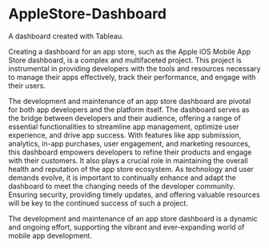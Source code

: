 # AppleStore-Dashboard

A dashboard created with Tableau.

Creating a dashboard for an app store, such as the Apple iOS Mobile App Store dashboard, is a complex and multifaceted project. This project is instrumental in providing developers with the tools and resources necessary to manage their apps effectively, track their performance, and engage with their users.  

The development and maintenance of an app store dashboard are pivotal for both app developers and the platform itself. The dashboard serves as the bridge between developers and their audience, offering a range of essential functionalities to streamline app management, optimize user experience, and drive app success. With features like app submission, analytics, in-app purchases, user engagement, and marketing resources, this dashboard empowers developers to refine their products and engage with their customers. It also plays a crucial role in maintaining the overall health and reputation of the app store ecosystem. As technology and user demands evolve, it is important to continually enhance and adapt the dashboard to meet the changing needs of the developer community. Ensuring security, providing timely updates, and offering valuable resources will be key to the continued success of such a project.  

The development and maintenance of an app store dashboard is a dynamic and ongoing effort, supporting the vibrant and ever-expanding world of mobile app development. 
